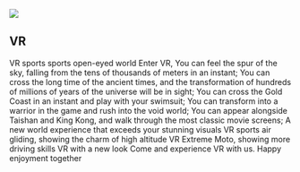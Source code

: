 

![](https://github.com/LevineLL/Project/blob/master/VRPonmic.png)

##  VR
 VR sports sports open-eyed world
 Enter VR,
 You can feel the spur of the sky, falling from the tens of thousands of meters in an instant;
 You can cross the long time of the ancient times, and the transformation of hundreds of millions of years of the universe    will be in sight;
 You can cross the Gold Coast in an instant and play with your swimsuit;
 You can transform into a warrior in the game and rush into the void world;
 You can appear alongside Taishan and King Kong, and walk through the most classic movie screens;
 A new world experience that exceeds your stunning visuals
 VR sports air gliding, showing the charm of high altitude
 VR Extreme Moto, showing more driving skills
 VR with a new look
 Come and experience VR with us.
 Happy enjoyment together
